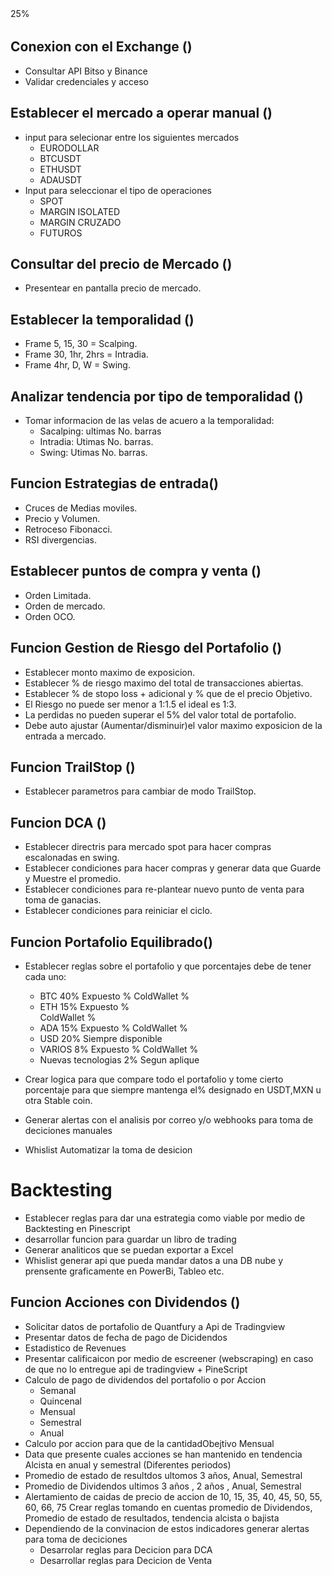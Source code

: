 
<div class="progress" style="height: 20px;">
  <div class="progress-bar" role="progressbar" style="width: 25%;" aria-valuenow="25" aria-valuemin="0" aria-valuemax="100">25%</div>
</div>

## Conexion con el Exchange ()
* Consultar API Bitso y Binance
* Validar credenciales y acceso 

## Establecer el mercado a operar manual ()
* input para selecionar entre los siguientes mercados
    * EURODOLLAR
    * BTCUSDT
    * ETHUSDT
    * ADAUSDT
* Input para seleccionar el tipo de operaciones
    * SPOT
    * MARGIN ISOLATED
    * MARGIN CRUZADO
    * FUTUROS

## Consultar del precio de Mercado ()
* Presentear en pantalla precio de mercado.

## Establecer la temporalidad ()
* Frame 5, 15, 30 = Scalping.
* Frame 30, 1hr, 2hrs = Intradia.
* Frame 4hr, D, W = Swing.

## Analizar tendencia por tipo de temporalidad ()
* Tomar informacion de las velas de acuero a la temporalidad:
    * Sacalping: ultimas No. barras
    * Intradia: Utimas No. barras.
    * Swing: Utimas No. barras.

## Funcion Estrategias de entrada()
* Cruces de Medias moviles.
* Precio y Volumen.
* Retroceso Fibonacci.
* RSI divergencias.

## Establecer puntos de compra y venta ()
* Orden Limitada.
* Orden de mercado.
* Orden OCO.

## Funcion Gestion de Riesgo del Portafolio ()
* Establecer monto maximo de exposicion.
* Establecer % de riesgo maximo del total de transacciones abiertas.
* Establecer % de stopo loss + adicional y % que de el precio Objetivo.
* El Riesgo no puede ser menor a 1:1.5 el ideal es 1:3.
* La perdidas no pueden superar el 5% del valor total de portafolio.
* Debe auto ajustar (Aumentar/disminuir)el valor maximo exposicion de la entrada a mercado.

## Funcion TrailStop ()
* Establecer parametros para cambiar de modo TrailStop.

## Funcion DCA ()
* Establecer directris para mercado spot para hacer compras escalonadas en swing.
* Establecer condiciones para hacer compras y generar data que Guarde y Muestre el promedio.
* Establecer condiciones para re-plantear nuevo punto de venta para toma de ganacias.
* Establecer condiciones para reiniciar el ciclo.

## Funcion Portafolio Equilibrado()
* Establecer reglas sobre el portafolio y que porcentajes debe de tener cada uno:
    - BTC 40%
        Expuesto %
        ColdWallet %
    - ETH 15%
        Expuesto %  
        ColdWallet %
    - ADA 15%
        Expuesto %
        ColdWallet %
    - USD 20%
        Siempre disponible
    - VARIOS 8%
        Expuesto %
        ColdWallet %
    - Nuevas tecnologias 2%
        Segun aplique

* Crear logica para que compare todo el portafolio y tome cierto porcentaje para que siempre mantenga el% designado en USDT,MXN u otra Stable coin.
* Generar alertas con el analisis por correo y/o webhooks para toma de deciciones manuales
* Whislist Automatizar la toma de desicion 

# Backtesting
* Establecer reglas para dar una estrategia como viable por medio de Backtesting en Pinescript
* desarrollar funcion para guardar un libro de trading
* Generar analiticos que se puedan exportar a Excel 
* Whislist generar api que pueda mandar datos a una DB nube y prensente graficamente en PowerBi, Tableo etc.


## Funcion Acciones con Dividendos ()
* Solicitar datos de portafolio de Quantfury a Api de Tradingview
* Presentar datos de fecha de pago de Dicidendos
* Estadistico de Revenues
* Presentar calificaicon por medio de escreener (webscraping) en caso de que no lo entregue api de tradingview + PineScript
* Calculo de pago de dividendos del portafolio o por Accion
    - Semanal
    - Quincenal
    - Mensual
    - Semestral
    - Anual 
* Calculo por accion para que de la cantidadObejtivo Mensual
* Data que presente cuales acciones se han mantenido en tendencia Alcista en anual y semestral (Diferentes periodos)
* Promedio de estado de resultdos ultomos 3 años, Anual, Semestral
* Promedio de Dividendos ultimos 3 años , 2 años , Anual, Semestral
* Alertamiento de caidas de precio de accion de 10, 15, 35, 40, 45, 50, 55, 60, 66, 75
    Crear reglas tomando en cuentas promedio de Dividendos, Promedio de estado de resultados, tendencia alcista o bajista
* Dependiendo de la convinacion de estos indicadores generar alertas para toma de deciciones
    - Desarrolar reglas para Decicion para DCA
    - Desarrollar reglas para Decicion de Venta



